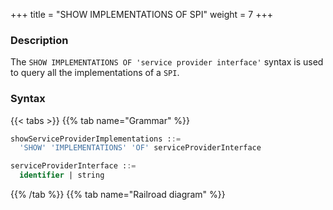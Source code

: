 +++
title = "SHOW IMPLEMENTATIONS OF SPI"
weight = 7
+++

### Description

The `SHOW IMPLEMENTATIONS OF 'service provider interface'` syntax is used to query all the implementations of a `SPI`.

### Syntax

{{< tabs >}}
{{% tab name="Grammar" %}}
```sql
showServiceProviderImplementations ::=
  'SHOW' 'IMPLEMENTATIONS' 'OF' serviceProviderInterface

serviceProviderInterface ::=
  identifier | string
```
{{% /tab %}}
{{% tab name="Railroad diagram" %}}
<iframe frameborder="0" name="diagram" id="diagram" width="100%" height="100%"></iframe>
{{% /tab %}}
{{< /tabs >}}

### Return Value Description

| Columns     | Description                           |
|-------------|---------------------------------------|
| name        | class name of the implementation      |
| type        | type of the implementation            |
| class_path  | full class name of the implementation |

### Example

- Query all the implementations for `org.apache.shardingsphere.sharding.spi.ShardingAlgorithm` interface

```sql
SHOW IMPLEMENTATIONS OF 'org.apache.shardingsphere.sharding.spi.ShardingAlgorithm'
```

```sql
SHOW IMPLEMENTATIONS OF 'org.apache.shardingsphere.sharding.spi.ShardingAlgorithm';
+-------------------------------------+----------------+-------------------------------------------------------------------------------------------------+
| name                                | type           | class_path                                                                                      |
+-------------------------------------+----------------+-------------------------------------------------------------------------------------------------+
| ModShardingAlgorithm                | MOD            | org.apache.shardingsphere.sharding.algorithm.sharding.mod.ModShardingAlgorithm                  |
| HashModShardingAlgorithm            | HASH_MOD       | org.apache.shardingsphere.sharding.algorithm.sharding.mod.HashModShardingAlgorithm              |
| VolumeBasedRangeShardingAlgorithm   | VOLUME_RANGE   | org.apache.shardingsphere.sharding.algorithm.sharding.range.VolumeBasedRangeShardingAlgorithm   |
| BoundaryBasedRangeShardingAlgorithm | BOUNDARY_RANGE | org.apache.shardingsphere.sharding.algorithm.sharding.range.BoundaryBasedRangeShardingAlgorithm |
| AutoIntervalShardingAlgorithm       | AUTO_INTERVAL  | org.apache.shardingsphere.sharding.algorithm.sharding.datetime.AutoIntervalShardingAlgorithm    |
| IntervalShardingAlgorithm           | INTERVAL       | org.apache.shardingsphere.sharding.algorithm.sharding.datetime.IntervalShardingAlgorithm        |
| ClassBasedShardingAlgorithm         | CLASS_BASED    | org.apache.shardingsphere.sharding.algorithm.sharding.classbased.ClassBasedShardingAlgorithm    |
| InlineShardingAlgorithm             | INLINE         | org.apache.shardingsphere.sharding.algorithm.sharding.inline.InlineShardingAlgorithm            |
| ComplexInlineShardingAlgorithm      | COMPLEX_INLINE | org.apache.shardingsphere.sharding.algorithm.sharding.inline.ComplexInlineShardingAlgorithm     |
| HintInlineShardingAlgorithm         | HINT_INLINE    | org.apache.shardingsphere.sharding.algorithm.sharding.hint.HintInlineShardingAlgorithm          |
+-------------------------------------+----------------+-------------------------------------------------------------------------------------------------+
10 rows in set (0.52 sec)
```

### Supplement

For some commonly used `SPI` interface implementations, ShardingSphere provides syntax sugar functions to simplify operations.

The currently provided `SPI` interfaces with syntactic sugar functions are as follows:

- Show implementations of `org.apache.shardingsphere.sharding.spi.ShardingAlgorithm`: [SHOW SHARDING ALGORITHM IMPLEMENTATIONS](/cn/user-manual/shardingsphere-proxy/distsql/syntax/ral/show-implementation/sharding/show-sharding-algorithm-implementations)
- Show implementations of  `org.apache.shardingsphere.readwritesplitting.spi.ReadQueryLoadBalanceAlgorithm`: [SHOW READ QUERY LOAD BALANCE ALGORITHM IMPLEMENTATIONS](/cn/user-manual/shardingsphere-proxy/distsql/syntax/ral/show-implementation/readwrite-splitting/show-read-query-load-balance-algorithm-implementations)
- Show implementations of  `org.apache.shardingsphere.encrypt.spi.EncryptAlgorithm`: [SHOW ENCRYPT ALGORITHM IMPLEMENTATIONS](/cn/user-manual/shardingsphere-proxy/distsql/syntax/ral/show-implementation/encrypt/show-encrypt-algorithm-implementations)
- Show implementations of  `org.apache.shardingsphere.mask.spi.MaskAlgorithm`: [SHOW MASK ALGORITHM IMPLEMENTATIONS](/cn/user-manual/shardingsphere-proxy/distsql/syntax/ral/show-implementation/mask/show-mask-algorithm-implementations)
- Show implementations of  `org.apache.shardingsphere.shadow.spi.ShadowAlgorithm`: [SHOW SHADOW ALGORITHM IMPLEMENTATIONS](/cn/user-manual/shardingsphere-proxy/distsql/syntax/ral/show-implementation/shadow/show-shadow-algorithm-implementations)
- Show implementations of  `org.apache.shardingsphere.keygen.core.algorithm.KeyGenerateAlgorithm`: [SHOW KEY GENERATE ALGORITHM IMPLEMENTATIONS](/cn/user-manual/shardingsphere-proxy/distsql/syntax/ral/show-implementation/show-key-generate-algorithm-implementations)

### Reserved word

`SHOW`, `IMPLEMENTATIONS`, `OF`

### Related links

- [Reserved word](/en/user-manual/shardingsphere-proxy/distsql/syntax/reserved-word/)
